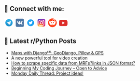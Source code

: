 ## 🔎 Connect with me:
[<img src="https://github.com/bullbesh/bullbesh/blob/main/images/Telegram.png" width="32" height="32" />](https://t.me/bullbesh)
[<img src="https://github.com/bullbesh/bullbesh/blob/main/images/VK.png" width="32" height="32" />](https://vk.com/bullbesh)
[<img src="https://github.com/bullbesh/bullbesh/blob/main/images/Twitter.png" width="32" height="32" />](https://twitter.com/bullbesh1)
[<img src="https://github.com/bullbesh/bullbesh/blob/main/images/Instagram.png" width="32" height="32" />](https://www.instagram.com/bullbesh)
[<img src="https://github.com/bullbesh/bullbesh/blob/main/images/Reddit.png" width="32" height="32" />](https://www.reddit.com/user/bullbesh)
[<img src="https://github.com/bullbesh/bullbesh/blob/main/images/YouTube.png" width="32" height="32" />](https://www.youtube.com/channel/UCtfjRs6uzgq5mfm8S06WTcg)

## 📕 Latest r/Python Posts
<!-- BLOG-POST-LIST:START -->
- [Maps with Django⁽³⁾: GeoDjango, Pillow &amp; GPS](https://www.reddit.com/r/Python/comments/1jys085/maps_with_django³_geodjango_pillow_gps/)
- [A new powerful tool for video creation](https://www.reddit.com/r/Python/comments/1jyphgr/a_new_powerful_tool_for_video_creation/)
- [How to scrape specific data from MRFs?links in JSON format?](https://www.reddit.com/r/Python/comments/1jyp5mv/how_to_scrape_specific_data_from_mrfslinks_in/)
- [Beginning My Coding Journey – Open to Advice](https://www.reddit.com/r/Python/comments/1jym38b/beginning_my_coding_journey_open_to_advice/)
- [Monday Daily Thread: Project ideas!](https://www.reddit.com/r/Python/comments/1jyloc8/monday_daily_thread_project_ideas/)
<!-- BLOG-POST-LIST:END -->
